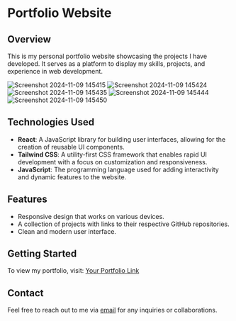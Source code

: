 # Portfolio Website

## Overview

This is my personal portfolio website showcasing the projects I have developed. It serves as a platform to display my skills, projects, and experience in web development.

![Screenshot 2024-11-09 145415](https://github.com/user-attachments/assets/c9dc1118-04d8-4334-b146-f36e15270cf3)
![Screenshot 2024-11-09 145424](https://github.com/user-attachments/assets/1e0e50df-59c0-4a94-89e4-9a6c2702c319)
![Screenshot 2024-11-09 145435](https://github.com/user-attachments/assets/f141a04f-9b03-4c4f-9ed4-e4341ad05916)
![Screenshot 2024-11-09 145444](https://github.com/user-attachments/assets/a6c6eb19-35eb-4e97-9e5e-5b431dcee667)
![Screenshot 2024-11-09 145450](https://github.com/user-attachments/assets/7f81b981-0d8b-4793-a2a7-78eb34273df1)

## Technologies Used

- **React**: A JavaScript library for building user interfaces, allowing for the creation of reusable UI components.
- **Tailwind CSS**: A utility-first CSS framework that enables rapid UI development with a focus on customization and responsiveness.
- **JavaScript**: The programming language used for adding interactivity and dynamic features to the website.

## Features

- Responsive design that works on various devices.
- A collection of projects with links to their respective GitHub repositories.
- Clean and modern user interface.

## Getting Started

To view my portfolio, visit: [Your Portfolio Link](https://your-portfolio-link.com)

## Contact

Feel free to reach out to me via [email](mailto:sakila.sanharsha2k19@gmail.com) for any inquiries or collaborations.
